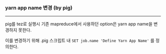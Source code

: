 ### yarn app name 변경 (by pig)

<hr>


pig를 tez로 실행시 기존 mapreduce에서 사용하던 option은 yarn app name을 변경하지 못한다.



이를 변경하기 위해 .pig 스크립트 내 `SET job.name 'Define Yarn App Name'` 를 정의한다.

